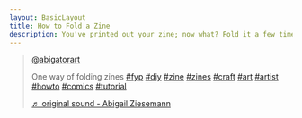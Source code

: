 ```yaml
---
layout: BasicLayout
title: How to Fold a Zine
description: You've printed out your zine; now what? Fold it a few times and cut it as described in the video below, and your printable is now an eight-page zine! Enjoy!
---
```



<blockquote class="tiktok-embed" cite="https://www.tiktok.com/@abigatorart/video/6842025870052445446" data-video-id="6842025870052445446" style="max-width: 605px;min-width: 325px;" > <section> <a target="_blank" title="@abigatorart" href="https://www.tiktok.com/@abigatorart">@abigatorart</a> <p>One way of folding zines <a title="fyp" target="_blank" href="https://www.tiktok.com/tag/fyp">#fyp</a> <a title="diy" target="_blank" href="https://www.tiktok.com/tag/diy">#diy</a> <a title="zine" target="_blank" href="https://www.tiktok.com/tag/zine">#zine</a> <a title="zines" target="_blank" href="https://www.tiktok.com/tag/zines">#zines</a> <a title="craft" target="_blank" href="https://www.tiktok.com/tag/craft">#craft</a> <a title="art" target="_blank" href="https://www.tiktok.com/tag/art">#art</a> <a title="artist" target="_blank" href="https://www.tiktok.com/tag/artist">#artist</a> <a title="howto" target="_blank" href="https://www.tiktok.com/tag/howto">#howto</a> <a title="comics" target="_blank" href="https://www.tiktok.com/tag/comics">#comics</a> <a title="tutorial" target="_blank" href="https://www.tiktok.com/tag/tutorial">#tutorial</a></p> <a target="_blank" title="♬ original sound - Abigail Ziesemann" href="https://www.tiktok.com/music/original-sound-6842025846333606661">♬ original sound - Abigail Ziesemann</a> </section> </blockquote> <script async src="https://www.tiktok.com/embed.js"></script>
